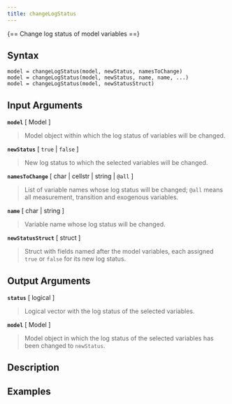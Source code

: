 ```yaml
---
title: changeLogStatus
---
```



{==  Change log status of model variables ==}

## Syntax 

    model = changeLogStatus(model, newStatus, namesToChange)
    model = changeLogStatus(model, newStatus, name, name, ...)
    model = changeLogStatus(model, newStatusStruct)


## Input Arguments

__`model`__  [ Model ]  
> 
> Model object within which the log status of variables will be changed.
> 

__`newStatus`__ [ `true` | `false` ]  
> 
> New log status to which the selected variables will be changed.
> 

__`namesToChange`__ [ char | cellstr | string | `@all` ] 
> 
> List of variable names whose log status will be changed; `@all` means all
> measurement, transition and exogenous variables.
> 

__`name`__ [ char | string ]  
> 
> Variable name whose log status will be changed.
> 

__`newStatusStruct`__ [ struct ] 
> 
> Struct with fields named after the model variables, each assigned `true`
> or `false` for its new log status.
> 

## Output Arguments

__`status`__ [ logical ]  
> 
> Logical vector with the log status of the selected variables.
> 

__`model`__ [ Model ]  
> 
> Model object in which the log status of the selected variables has been
> changed to `newStatus`.
> 

## Description 


## Examples

